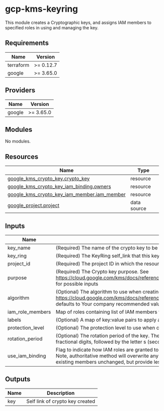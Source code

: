 # gcp-kms-keyring

This module creates a Cryptographic keys, and assigns
IAM members to specified roles in using and managing the key.

## Requirements

| Name | Version |
|------|---------|
| terraform | >= 0.12.7 |
| google | >= 3.65.0 |

## Providers

| Name | Version |
|------|---------|
| google | >= 3.65.0 |

## Modules

No modules.

## Resources

| Name | Type |
|------|------|
| [google_kms_crypto_key.crypto_key](https://registry.terraform.io/providers/hashicorp/google/latest/docs/resources/kms_crypto_key) | resource |
| [google_kms_crypto_key_iam_binding.owners](https://registry.terraform.io/providers/hashicorp/google/latest/docs/resources/kms_crypto_key_iam_binding) | resource |
| [google_kms_crypto_key_iam_member.iam_member](https://registry.terraform.io/providers/hashicorp/google/latest/docs/resources/kms_crypto_key_iam_member) | resource |
| [google_project.project](https://registry.terraform.io/providers/hashicorp/google/latest/docs/data-sources/project) | data source |

## Inputs

| Name | Description | Type | Default | Required |
|------|-------------|------|---------|:--------:|
| key\_name | (Required) The name of the crypto key to be created. | `string` | n/a | yes |
| key\_ring | (Required) The KeyRing self\_link that this key belongs to. | `string` | n/a | yes |
| project\_id | (Required) The project ID in which the resources should be created. | `string` | n/a | yes |
| purpose | (Required) The Crypto key purpose. See https://cloud.google.com/kms/docs/reference/rest/v1/projects.locations.keyRings.cryptoKeys#CryptoKeyPurpose for possible inputs | `string` | n/a | yes |
| algorithm | (Optional) The algorithm to use when creating a version. See https://cloud.google.com/kms/docs/reference/rest/v1/CryptoKeyVersionAlgorithm for possible inputs. If not set it defaults to Your company recommended value. | `string` | `null` | no |
| iam\_role\_members | Map of roles containing list of IAM members to be granted access.  See `use_iam_binding` on how this is applied. | `map(list(string))` | `{}` | no |
| labels | (Optional) A map of key:value pairs to apply as labels to assign to the crypto key. | `map(string)` | `{}` | no |
| protection\_level | (Optional) The protection level to use when creating a version. Possible values are SOFTWARE and HSM. | `string` | `"SOFTWARE"` | no |
| rotation\_period | (Optional) The rotation period of the key. The rotation period has the format of a decimal number with up to 9 fractional digits, followed by the letter s (seconds). It must be greater than a day (ie, 86400). Defaults to 90 days | `string` | `"7776000s"` | no |
| use\_iam\_binding | Flag to indicate how IAM roles are granted to members: use of authoritative binding (true), use additive (false).  Note, authoritative method will overwrite any IAM changes made out of band from this code.  Additive will leave existing members unchanged, but provide less enforcement of IAM as code. | `bool` | `true` | no |

## Outputs

| Name | Description |
|------|-------------|
| key | Self link of crypto key created |
